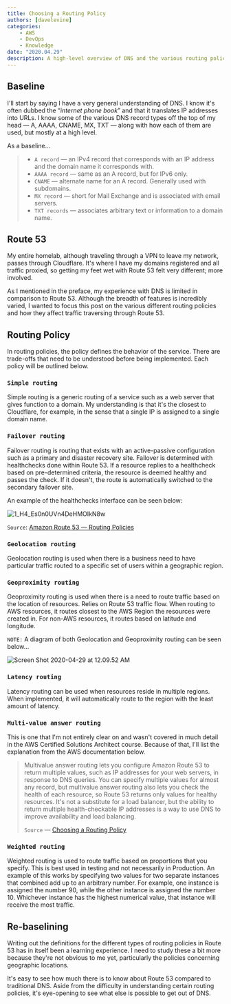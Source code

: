 ```yaml
---
title: Choosing a Routing Policy
authors: [davelevine]
categories:
    - AWS
    - DevOps
    - Knowledge
date: "2020.04.29"
description: A high-level overview of DNS and the various routing policies available in AWS Route 53.
---
```

<!--markdownlint-disable-->

## Baseline

I'll start by saying I have a very general understanding of DNS. I know it's often dubbed the “*internet phone book*” and that it translates IP addresses into URLs. I know some of the various DNS record types off the top of my head — A, AAAA, CNAME, MX, TXT — along with how each of them are used, but mostly at a high level.

As a baseline...

<!-- more -->

> * `A record` — an IPv4 record that corresponds with an IP address and the domain name it corresponds with.
> * `AAAA record` — same as an A record, but for IPv6 only.
> * `CNAME` — alternate name for an A record. Generally used with subdomains.
> * `MX record` — short for Mail Exchange and is associated with email servers.
> * `TXT records` — associates arbitrary text or information to a domain name.

## Route 53

My entire homelab, although traveling through a VPN to leave my network, passes through Cloudflare. It's where I have my domains registered and all traffic proxied, so getting my feet wet with Route 53 felt very different; more involved.

As I mentioned in the preface, my experience with DNS is limited in comparison to Route 53. Although the breadth of features is incredibly varied, I wanted to focus this post on the various different routing policies and how they affect traffic traversing through Route 53.

## Routing Policy

In routing policies, the policy defines the behavior of the service. There are trade-offs that need to be understood before being implemented. Each policy will be outlined below.

### `Simple routing`

Simple routing is a generic routing of a service such as a web server that gives function to a domain. My understanding is that it's the closest to Cloudflare, for example, in the sense that a single IP is assigned to a single domain name.

### `Failover routing`

Failover routing is routing that exists with an active-passive configuration such as a primary and disaster recovery site. Failover is determined with healthchecks done within Route 53. If a resource replies to a healthcheck based on pre-determined criteria, the resource is deemed healthy and passes the check. If it doesn't, the route is automatically switched to the secondary failover site.

An example of the healthchecks interface can be seen below:

<Image src="https://cdn.levine.io/uploads/images/gallery/2022-09//04/1_H4_Es0n0UVn4DeHMOIkN8w.png" alt="1_H4_Es0n0UVn4DeHMOIkN8w" />

`Source`: [Amazon Route 53 — Routing Policies](https://medium.com/tensult/amazon-route-53-routing-policies-cbe356b851d3)

### `Geolocation routing`

Geolocation routing is used when there is a business need to have particular traffic routed to a specific set of users within a geographic region.

### `Geoproximity routing`

Geoproximity routing is used when there is a need to route traffic based on the location of resources. Relies on Route 53 traffic flow. When routing to AWS resources, it routes closest to the AWS Region the resources were created in. For non-AWS resources, it routes based on latitude and longitude.

`NOTE:` A diagram of both Geolocation and Geoproximity routing can be seen below...

<Image src="https://cdn.levine.io/uploads/images/gallery/2022-09//04/Screen-Shot-2020-04-29-at-12.09.52-AM.png" alt="Screen Shot 2020-04-29 at 12.09.52 AM" />

### `Latency routing`

Latency routing can be used when resources reside in multiple regions. When implemented, it will automatically route to the region with the least amount of latency.

### `Multi-value answer routing`

This is one that I'm not entirely clear on and wasn't covered in much detail in the AWS Certified Solutions Architect course. Because of that, I'll list the explanation from the AWS documentation below.
> Multivalue answer routing lets you configure Amazon Route 53 to return multiple values, such as IP addresses for your web servers, in response to DNS queries. You can specify multiple values for almost any record, but multivalue answer routing also lets you check the health of each resource, so Route 53 returns only values for healthy resources. It's not a substitute for a load balancer, but the ability to return multiple health-checkable IP addresses is a way to use DNS to improve availability and load balancing.
>
> `Source` — [Choosing a Routing Policy](https://docs.aws.amazon.com/Route53/latest/DeveloperGuide/routing-policy.html)

### `Weighted routing`

Weighted routing is used to route traffic based on proportions that you specify. This is best used in testing and not necessarily in Production. An example of this works by specifying two values for two separate instances that combined add up to an arbitrary number. For example, one instance is assigned the number 90, while the other instance is assigned the number 10. Whichever instance has the highest numerical value, that instance will receive the most traffic.

## Re-baselining

Writing out the definitions for the different types of routing policies in Route 53 has in itself been a learning experience. I need to study these a bit more because they're not obvious to me yet, particularly the policies concerning geographic locations.

It's easy to see how much there is to know about Route 53 compared to traditional DNS. Aside from the difficulty in understanding certain routing policies, it's eye-opening to see what else is possible to get out of DNS.
